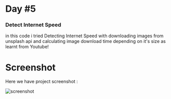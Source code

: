 # Day #5

### Detect Internet Speed
 in this code i tried Detecting Internet Speed with downloading images from unsplash api and calculating image download time depending on it's size as learnt from Youtube!

# Screenshot
Here we have project screenshot :

![screenshot](screenshot.png)
